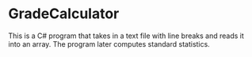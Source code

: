# GradeCalculator

This is a C# program that takes in a text file with line breaks and reads it into an array.
The program later computes standard statistics.
